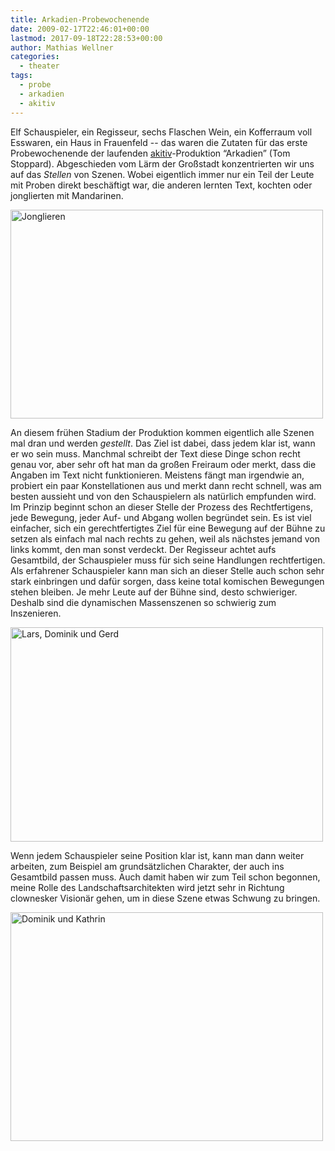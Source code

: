 ```yaml
---
title: Arkadien-Probewochenende
date: 2009-02-17T22:46:01+00:00
lastmod: 2017-09-18T22:28:53+00:00
author: Mathias Wellner
categories:
  - theater
tags:
  - probe
  - arkadien
  - akitiv
---
```

Elf Schauspieler, ein Regisseur, sechs Flaschen Wein, ein Kofferraum voll Esswaren, ein Haus in Frauenfeld -- das waren die Zutaten für das erste Probewochenende der laufenden [akitiv](http://www.aki.ethz.ch/akitiv/)-Produktion &#8220;Arkadien&#8221; (Tom Stoppard). Abgeschieden vom Lärm der Großstadt konzentrierten wir uns auf das _Stellen_ von Szenen. Wobei eigentlich immer nur ein Teil der Leute mit Proben direkt beschäftigt war, die anderen lernten Text, kochten oder jonglierten mit Mandarinen.

<a href="http://www.flickr.com/photos/mwellner/3986891633/" title="Jonglieren by wellnair, on Flickr"><img src="http://farm3.static.flickr.com/2649/3986891633_476d343f9a.jpg" width="500" height="334" alt="Jonglieren" /></a>

An diesem frühen Stadium der Produktion kommen eigentlich alle Szenen mal dran und werden _gestellt_. Das Ziel ist dabei, dass jedem klar ist, wann er wo sein muss. Manchmal schreibt der Text diese Dinge schon recht genau vor, aber sehr oft hat man da großen Freiraum oder merkt, dass die Angaben im Text nicht funktionieren. Meistens fängt man irgendwie an, probiert ein paar Konstellationen aus und merkt dann recht schnell, was am besten aussieht und von den Schauspielern als natürlich empfunden wird. Im Prinzip beginnt schon an dieser Stelle der Prozess des Rechtfertigens, jede Bewegung, jeder Auf- und Abgang wollen begründet sein. Es ist viel einfacher, sich ein gerechtfertigtes Ziel für eine Bewegung auf der Bühne zu setzen als einfach mal nach rechts zu gehen, weil als nächstes jemand von links kommt, den man sonst verdeckt. Der Regisseur achtet aufs Gesamtbild, der Schauspieler muss für sich seine Handlungen rechtfertigen. Als erfahrener Schauspieler kann man sich an dieser Stelle auch schon sehr stark einbringen und dafür sorgen, dass keine total komischen Bewegungen stehen bleiben. Je mehr Leute auf der Bühne sind, desto schwieriger. Deshalb sind die dynamischen Massenszenen so schwierig zum Inszenieren.

<a href="http://www.flickr.com/photos/mwellner/3285336493/"><img alt="Lars, Dominik und Gerd" src="http://farm4.static.flickr.com/3365/3285336493_77d8ec492b.jpg" title="Lars, Dominik und Gerd" width="500" height="343" /></a>

Wenn jedem Schauspieler seine Position klar ist, kann man dann weiter arbeiten, zum Beispiel am grundsätzlichen Charakter, der auch ins Gesamtbild passen muss. Auch damit haben wir zum Teil schon begonnen, meine Rolle des Landschaftsarchitekten wird jetzt sehr in Richtung clownesker Visionär gehen, um in diese Szene etwas Schwung zu bringen.

<a href="http://www.flickr.com/photos/mwellner/3285336229/"><img alt="Dominik und Kathrin" src="http://farm4.static.flickr.com/3149/3285336229_bec7ff86a0.jpg" title="Dominik und Kathrin" width="500" height="366" /></a>
